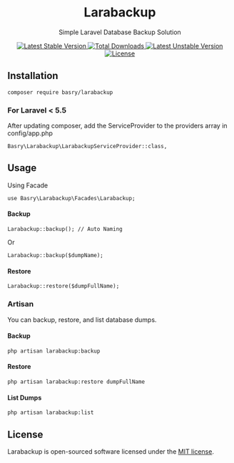 <h1 align="center">Larabackup</h1>
<p align="center">Simple Laravel Database Backup Solution</p>
<p align="center">
	<a href="https://packagist.org/packages/basry/larabackup">
		<img src="https://poser.pugx.org/basry/larabackup/v/stable" alt="Latest Stable Version">
	</a>
	<a href="https://packagist.org/packages/basry/larabackup">
		<img src="https://poser.pugx.org/basry/larabackup/downloads" alt="Total Downloads">
	</a>
	<a href="https://packagist.org/packages/basry/larabackup">
		<img src="https://poser.pugx.org/basry/larabackup/v/unstable" alt="Latest Unstable Version">
	</a>
	<a href="https://packagist.org/packages/basry/larabackup">
		<img src="https://poser.pugx.org/basry/larabackup/license" alt="License">
	</a>
</p>


## Installation

```
composer require basry/larabackup
```
### For Laravel < 5.5
After updating composer, add the ServiceProvider to the providers array in config/app.php
````
Basry\Larabackup\LarabackupServiceProvider::class,
````
## Usage
Using Facade
```
use Basry\Larabackup\Facades\Larabackup;
```
#### Backup
```
Larabackup::backup(); // Auto Naming
```
Or
```
Larabackup::backup($dumpName);
```

#### Restore
```
Larabackup::restore($dumpFullName);
```

### Artisan
You can backup, restore, and list database dumps.
#### Backup
```
php artisan larabackup:backup
```
#### Restore
```
php artisan larabackup:restore dumpFullName
```
#### List Dumps
```
php artisan larabackup:list
```
## License

Larabackup is open-sourced software licensed under the [MIT license](https://opensource.org/licenses/MIT).